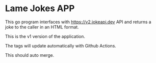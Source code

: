 # Lame Jokes APP

This go program interfaces with https://v2.jokeapi.dev API and returns a joke to the caller in an HTML format.

This is the v1 version of the application.

The tags will update automatically with Github Actions.

This should auto merge.